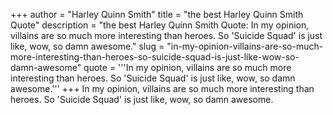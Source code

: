 +++
author = "Harley Quinn Smith"
title = "the best Harley Quinn Smith Quote"
description = "the best Harley Quinn Smith Quote: In my opinion, villains are so much more interesting than heroes. So 'Suicide Squad' is just like, wow, so damn awesome."
slug = "in-my-opinion-villains-are-so-much-more-interesting-than-heroes-so-suicide-squad-is-just-like-wow-so-damn-awesome"
quote = '''In my opinion, villains are so much more interesting than heroes. So 'Suicide Squad' is just like, wow, so damn awesome.'''
+++
In my opinion, villains are so much more interesting than heroes. So 'Suicide Squad' is just like, wow, so damn awesome.
